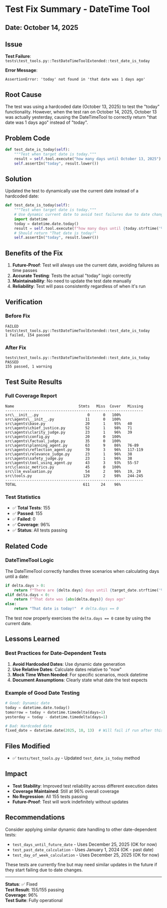 # Test Fix Summary - DateTime Tool

## Date: October 14, 2025

## Issue

**Test Failure**: `tests\test_tools.py::TestDateTimeToolExtended::test_date_is_today`

**Error Message**:
```
AssertionError: 'today' not found in 'that date was 1 days ago'
```

## Root Cause

The test was using a hardcoded date (October 13, 2025) to test the "today" functionality. However, when the test ran on October 14, 2025, October 13 was actually yesterday, causing the DateTimeTool to correctly return "that date was 1 days ago" instead of "today".

## Problem Code

```python
def test_date_is_today(self):
    """Test when target date is today."""
    result = self.tool.execute("how many days until October 13, 2025")
    self.assertIn("today", result.lower())
```

## Solution

Updated the test to dynamically use the current date instead of a hardcoded date:

```python
def test_date_is_today(self):
    """Test when target date is today."""
    # Use dynamic current date to avoid test failures due to date changes
    import datetime
    today = datetime.date.today()
    result = self.tool.execute(f"how many days until {today.strftime('%B %d, %Y')}")
    # Should return "That date is today!"
    self.assertIn("today", result.lower())
```

## Benefits of the Fix

1. **Future-Proof**: Test will always use the current date, avoiding failures as time passes
2. **Accurate Testing**: Tests the actual "today" logic correctly
3. **Maintainability**: No need to update the test date manually
4. **Reliability**: Test will pass consistently regardless of when it's run

## Verification

### Before Fix
```
FAILED tests\test_tools.py::TestDateTimeToolExtended::test_date_is_today
1 failed, 154 passed
```

### After Fix
```
tests\test_tools.py::TestDateTimeToolExtended::test_date_is_today PASSED
155 passed, 1 warning
```

## Test Suite Results

### Full Coverage Report
```
Name                             Stmts   Miss  Cover   Missing
--------------------------------------------------------------
src\__init__.py                      0      0   100%
src\agents\__init__.py              11      0   100%
src\agents\base.py                  20      1    95%   40
src\agents\chief_justice.py         52      1    98%   71
src\agents\clarity_judge.py         23      1    96%   39
src\agents\config.py                20      0   100%
src\agents\factual_judge.py         35      0   100%
src\agents\planning_agent.py        63      9    86%   76-89
src\agents\reflection_agent.py      70      3    96%   117-119
src\agents\relevance_judge.py       23      1    96%   38
src\agents\safety_judge.py          23      1    96%   38
src\agents\tool_using_agent.py      43      3    93%   55-57
src\classic_metrics.py              45      0   100%
src\llm_evaluation.py               54      2    96%   19, 29
src\tools.py                       129      2    98%   244-245
--------------------------------------------------------------
TOTAL                              611     24    96%
```

### Test Statistics
- ✅ **Total Tests**: 155
- ✅ **Passed**: 155
- ✅ **Failed**: 0
- ✅ **Coverage**: 96%
- ✅ **Status**: All tests passing

## Related Code

### DateTimeTool Logic
The DateTimeTool correctly handles three scenarios when calculating days until a date:

```python
if delta.days > 0:
    return f"There are {delta.days} days until {target_date.strftime('%B %d, %Y')}"
elif delta.days < 0:
    return f"That date was {abs(delta.days)} days ago"
else:
    return "That date is today!"  # delta.days == 0
```

The test now properly exercises the `delta.days == 0` case by using the current date.

## Lessons Learned

### Best Practices for Date-Dependent Tests

1. **Avoid Hardcoded Dates**: Use dynamic date generation
2. **Use Relative Dates**: Calculate dates relative to "now"
3. **Mock Time When Needed**: For specific scenarios, mock datetime
4. **Document Assumptions**: Clearly state what date the test expects

### Example of Good Date Testing

```python
# Good: Dynamic date
today = datetime.date.today()
tomorrow = today + datetime.timedelta(days=1)
yesterday = today - datetime.timedelta(days=1)

# Bad: Hardcoded date
fixed_date = datetime.date(2025, 10, 13)  # Will fail if run after this date
```

## Files Modified

- ✅ `tests/test_tools.py` - Updated `test_date_is_today` method

## Impact

- **Test Stability**: Improved test reliability across different execution dates
- **Coverage Maintained**: Still at 96% overall coverage
- **No Regression**: All 155 tests passing
- **Future-Proof**: Test will work indefinitely without updates

## Recommendations

Consider applying similar dynamic date handling to other date-dependent tests:
- `test_days_until_future_date` - Uses December 25, 2025 (OK for now)
- `test_past_date_calculation` - Uses January 1, 2024 (OK - past date)
- `test_day_of_week_calculation` - Uses December 25, 2025 (OK for now)

These tests are currently fine but may need similar updates in the future if they start failing due to date changes.

---

**Status**: ✅ Fixed  
**Test Result**: 155/155 passing  
**Coverage**: 96%  
**Test Suite**: Fully operational

